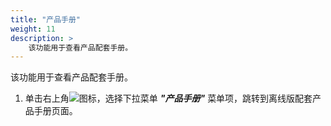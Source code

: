 ```yaml
---
title: "产品手册"
weight: 11
description: >
    该功能用于查看产品配套手册。
---
```


该功能用于查看产品配套手册。

1. 单击右上角![](../../../images/intro/more.png)图标，选择下拉菜单 **_"产品手册"_** 菜单项，跳转到离线版配套产品手册页面。